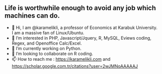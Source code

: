 ## Life is worthwhile enough to avoid any job which machines can do.
- 👋 Hi, I am @karamelikli, a professor of Economics at Karabuk University.  I am a massive fan of  Linux/Ubuntu.
- 👀 I’m interested in PHP, Javascript/Jquery, R, MySQL, Eviews coding, Regex, and Openoffice Calc/Excel.
- 🌱 I’m currently working on Python. 
- 💞️ I’m looking to collaborate on R coding.
- 📫 How to reach me : https://karamelikli.com and https://scholar.google.com.tr/citations?user=2wJMNoAAAAAJ 


<!---
karamelikli/karamelikli is a ✨ special ✨ repository because its `README.md` (this file) appears on your GitHub profile.
You can click the Preview link to take a look at your changes.
--->
